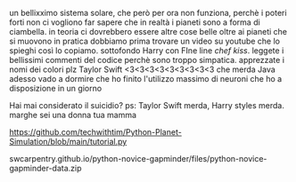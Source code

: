 un bellixximo sistema solare, che però per ora non funziona, perchè i poteri forti non ci vogliono far sapere che in realtà i pianeti sono a forma di ciambella. 
in teoria ci dovrebbero essere altre cose belle oltre ai pianeti che si muovono in pratica dobbiamo prima trovare un video su youtube che lo spieghi così lo copiamo. 
sottofondo Harry con FIne line *chef kiss*. 
leggete i bellissimi commenti del codice perchè sono troppo simpatica. 
apprezzate i nomi dei colori plz
Taylor Swift <3<3<3<3<3<3<3<3<3
che merda Java
adesso vado a dormire che ho finito l'utilizzo massimo di neuroni che ho a disposizione in un giorno

Hai mai considerato il suicidio?
ps: Taylor Swift merda, Harry styles merda.
marghe sei una donna
tua mamma

https://github.com/techwithtim/Python-Planet-Simulation/blob/main/tutorial.py

swcarpentry.github.io/python-novice-gapminder/files/python-novice-gapminder-data.zip
